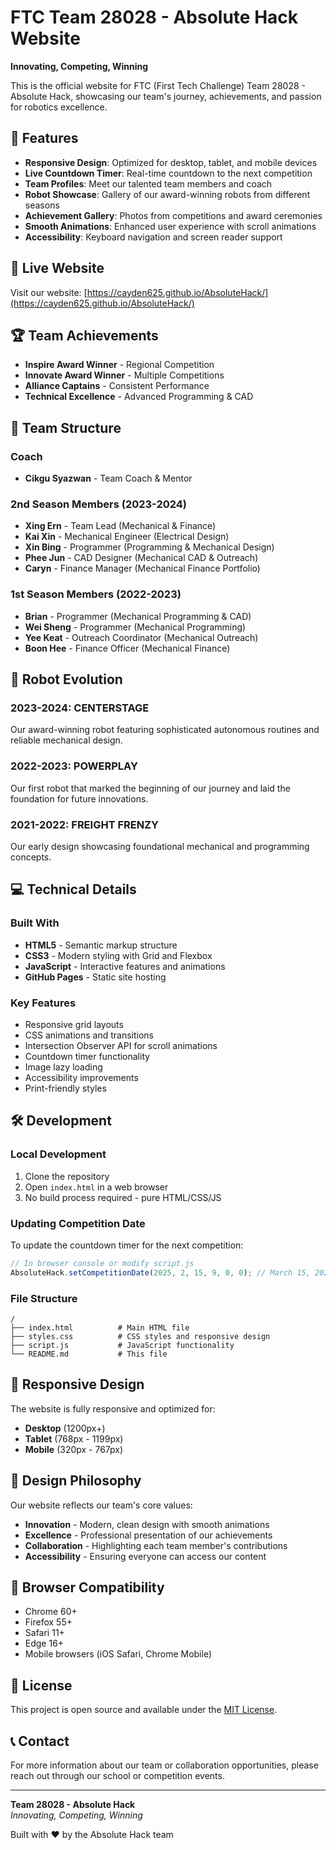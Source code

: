 # FTC Team 28028 - Absolute Hack Website

**Innovating, Competing, Winning**

This is the official website for FTC (First Tech Challenge) Team 28028 - Absolute Hack, showcasing our team's journey, achievements, and passion for robotics excellence.

## 🌟 Features

- **Responsive Design**: Optimized for desktop, tablet, and mobile devices
- **Live Countdown Timer**: Real-time countdown to the next competition
- **Team Profiles**: Meet our talented team members and coach
- **Robot Showcase**: Gallery of our award-winning robots from different seasons
- **Achievement Gallery**: Photos from competitions and award ceremonies
- **Smooth Animations**: Enhanced user experience with scroll animations
- **Accessibility**: Keyboard navigation and screen reader support

## 🚀 Live Website

Visit our website: [https://cayden625.github.io/AbsoluteHack/](https://cayden625.github.io/AbsoluteHack/)

## 🏆 Team Achievements

- **Inspire Award Winner** - Regional Competition
- **Innovate Award Winner** - Multiple Competitions  
- **Alliance Captains** - Consistent Performance
- **Technical Excellence** - Advanced Programming & CAD

## 👥 Team Structure

### Coach
- **Cikgu Syazwan** - Team Coach & Mentor

### 2nd Season Members (2023-2024)
- **Xing Ern** - Team Lead (Mechanical & Finance)
- **Kai Xin** - Mechanical Engineer (Electrical Design)
- **Xin Bing** - Programmer (Programming & Mechanical Design)
- **Phee Jun** - CAD Designer (Mechanical CAD & Outreach)
- **Caryn** - Finance Manager (Mechanical Finance Portfolio)

### 1st Season Members (2022-2023)
- **Brian** - Programmer (Mechanical Programming & CAD)
- **Wei Sheng** - Programmer (Mechanical Programming)
- **Yee Keat** - Outreach Coordinator (Mechanical Outreach)
- **Boon Hee** - Finance Officer (Mechanical Finance)

## 🤖 Robot Evolution

### 2023-2024: CENTERSTAGE
Our award-winning robot featuring sophisticated autonomous routines and reliable mechanical design.

### 2022-2023: POWERPLAY  
Our first robot that marked the beginning of our journey and laid the foundation for future innovations.

### 2021-2022: FREIGHT FRENZY
Our early design showcasing foundational mechanical and programming concepts.

## 💻 Technical Details

### Built With
- **HTML5** - Semantic markup structure
- **CSS3** - Modern styling with Grid and Flexbox
- **JavaScript** - Interactive features and animations
- **GitHub Pages** - Static site hosting

### Key Features
- Responsive grid layouts
- CSS animations and transitions
- Intersection Observer API for scroll animations
- Countdown timer functionality
- Image lazy loading
- Accessibility improvements
- Print-friendly styles

## 🛠️ Development

### Local Development
1. Clone the repository
2. Open `index.html` in a web browser
3. No build process required - pure HTML/CSS/JS

### Updating Competition Date
To update the countdown timer for the next competition:

```javascript
// In browser console or modify script.js
AbsoluteHack.setCompetitionDate(2025, 2, 15, 9, 0, 0); // March 15, 2025 at 9:00 AM
```

### File Structure
```
/
├── index.html          # Main HTML file
├── styles.css          # CSS styles and responsive design
├── script.js           # JavaScript functionality
└── README.md           # This file
```

## 📱 Responsive Design

The website is fully responsive and optimized for:
- **Desktop** (1200px+)
- **Tablet** (768px - 1199px)
- **Mobile** (320px - 767px)

## 🎨 Design Philosophy

Our website reflects our team's core values:
- **Innovation** - Modern, clean design with smooth animations
- **Excellence** - Professional presentation of our achievements
- **Collaboration** - Highlighting each team member's contributions
- **Accessibility** - Ensuring everyone can access our content

## 🔧 Browser Compatibility

- Chrome 60+
- Firefox 55+
- Safari 11+
- Edge 16+
- Mobile browsers (iOS Safari, Chrome Mobile)

## 📄 License

This project is open source and available under the [MIT License](https://opensource.org/licenses/MIT).

## 📞 Contact

For more information about our team or collaboration opportunities, please reach out through our school or competition events.

---

**Team 28028 - Absolute Hack**  
*Innovating, Competing, Winning*

Built with ❤️ by the Absolute Hack team